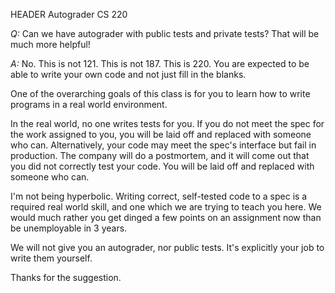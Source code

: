 HEADER Autograder CS 220

*Q:* Can we have autograder with public tests and private tests? That will be much more helpful!

*A:* No. This is not 121. This is not 187. This is 220. You are expected to be able to write your own code and not just fill in the blanks.

One of the overarching goals of this class is for you to learn how to write programs in a real world environment.

In the real world, no one writes tests for you. If you do not meet the spec for the work assigned to you, you will be laid off and replaced with someone who can. Alternatively, your code may meet the spec's interface but fail in production. The company will do a postmortem, and it will come out that you did not correctly test your code. You will be laid off and replaced with someone who can.

I'm not being hyperbolic. Writing correct, self-tested code to a spec is a required real world skill, and one which we are trying to teach you here. We would much rather you get dinged a few points on an assignment now than be unemployable in 3 years.

We will not give you an autograder, nor public tests. It's explicitly your job to write them yourself.

Thanks for the suggestion.
